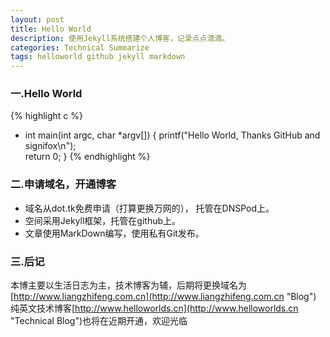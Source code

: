 ```yaml
---
layout: post
title: Hello World
description: 使用Jekyll系统搭建个人博客，记录点点滴滴。
categories: Technical Summarize
tags: helloworld github jekyll markdown
---
```


### 一.Hello World

{% highlight c %}
- int main(int argc, char *argv[])
{
    printf("Hello World, Thanks GitHub and signifox\n");   
    return 0;
}
{% endhighlight %}

### 二.申请域名，开通博客
+ 域名从dot.tk免费申请（打算更换万网的）， 托管在DNSPod上。
+ 空间采用Jekyll框架，托管在github上。
+ 文章使用MarkDown编写，使用私有Git发布。

### 三.后记

本博主要以生活日志为主，技术博客为辅，后期将更换域名为[http://www.liangzhifeng.com.cn](http://www.liangzhifeng.com.cn "Blog")
纯英文技术博客[http://www.helloworlds.cn](http://www.helloworlds.cn "Technical Blog")也将在近期开通，欢迎光临

